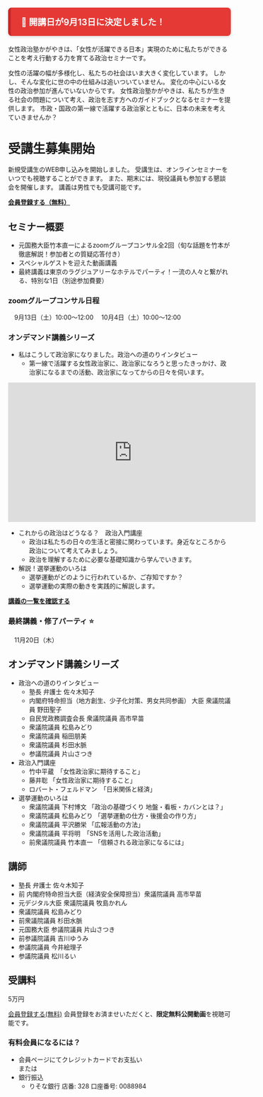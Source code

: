 <p style=" color: white; background-color: #e53935; border-left: 6px solid #c62828; font-weight: bold; font-size: 1.4em; padding: 0.9em 1.2em; border-radius: 8px; box-shadow: 0 2px 6px rgba(0, 0, 0, 0.15);"> 📢 開講日が9月13日に決定しました！</p>


女性政治塾かがやきは、「女性が活躍できる日本」実現のために私たちができることを考え行動する力を育てる政治セミナーです。

女性の活躍の幅が多様化し、私たちの社会はいま大きく変化しています。
しかし、そんな変化に世の中の仕組みは追いついていません。
変化の中心にいる女性の政治参加が進んでいないからです。
女性政治塾かがやきは、私たちが生きる社会の問題について考え、政治を志す方へのガイドブックとなるセミナーを提供します。
市政・国政の第一線で活躍する政治家とともに、日本の未来を考えていきませんか？

# 受講生募集開始
新規受講生のWEB申し込みを開始しました。
受講生は、オンラインセミナーをいつでも視聴することができます。
また、期末には、現役議員も参加する懇談会を開催します。
講義は男性でも受講可能です。

**[会員登録する（無料）](https://members.kagayaki-juku.jp/signup)**

## セミナー概要
<ul>
  <li class="star_list"> 元国務大臣竹本直一によるzoomグループコンサル全2回（旬な話題を竹本が徹底解説！参加者との質疑応答付き）</li>
  <li class="star_list"> スペシャルゲストを迎えた動画講義</li>
  <li class="star_list">最終講義は東京のラグジュアリーなホテルでパーティ！一流の人々と繋がれる、特別な1日（別途参加費要）</li>
</ul>

### zoomグループコンサル日程
　9月13日（土）10:00〜12:00
　10月4日（土）10:00〜12:00

### オンデマンド講義シリーズ
- 私はこうして政治家になりました。政治への道のりインタビュー
  - 第一線で活躍する女性政治家に、政治家になろうと思ったきっかけ、政治家になるまでの活動、政治家になってからの日々を伺います。

<iframe width="560" height="315" src="https://www.youtube.com/embed/oy8NuBWAye8" title="YouTube video player" frameborder="0" allow="accelerometer; autoplay; clipboard-write; encrypted-media; gyroscope; picture-in-picture" allowfullscreen></iframe>

- これからの政治はどうなる？　政治入門講座
  - 政治は私たちの日々の生活と密接に関わっています。身近なところから政治について考えてみましょう。
  - 政治を理解するために必要な基礎知識から学んでいきます。
- 解説！選挙運動のいろは
  - 選挙運動がどのように行われているか、ご存知ですか？
  - 選挙運動の実際の動きを実践的に解説します。

**[講義の一覧を確認する](https://members.kagayaki-juku.jp/videos/)**

### 最終講義・修了パーティ :star:
　11月20日（木）

## オンデマンド講義シリーズ
- 政治への道のりインタビュー
  - 塾長 弁護士 佐々木知子
  - 内閣府特命担当（地方創生、少子化対策、男女共同参画） 大臣 衆議院議員 野田聖子
  - 自民党政務調査会長 衆議院議員 高市早苗
  - 衆議院議員 松島みどり
  - 衆議院議員 稲田朋美
  - 衆議院議員 杉田水脈
  - 参議院議員 片山さつき
- 政治入門講座
  - 竹中平蔵　「女性政治家に期待すること」
  - 藤井聡 「女性政治家に期待すること」
  - ロバート・フェルドマン　「日米関係と経済」
- 選挙運動のいろは
  - 衆議院議員 下村博文 「政治の基礎づくり 地盤・看板・カバンとは？」
  - 衆議院議員 松島みどり 「選挙運動の仕方・後援会の作り方」
  - 衆議院議員 平沢勝栄 「広報活動の方法」
  - 衆議院議員 平将明　「SNSを活用した政治活動」
  - 前衆議院議員 竹本直一 「信頼される政治家になるには」

## 講師
- 塾長 弁護士 佐々木知子
- 前 内閣府特命担当大臣（経済安全保障担当）衆議院議員 高市早苗
- 元デジタル大臣 衆議院議員 牧島かれん
- 衆議院議員 松島みどり
- 前衆議院議員 杉田水脈
- 元国務大臣 参議院議員 片山さつき
- 前参議院議員 吉川ゆうみ
- 参議院議員 今井絵理子
- 参議院議員 松川るい

## 受講料
5万円

[会員登録する(無料)](https://members.kagayaki-juku.jp/signup)
会員登録をお済ませいただくと、**限定無料公開動画**を視聴可能です。

### 有料会員になるには？
- 会員ページにてクレジットカードでお支払い  
または
- 銀行振込
  - りそな銀行 店番: 328 口座番号: 0088984
